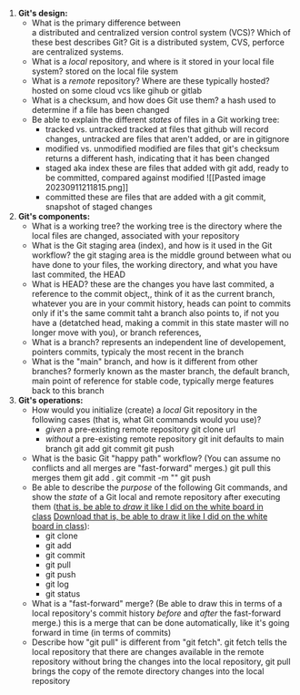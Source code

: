 1. **Git's design:**
    - What is the primary difference between a distributed and centralized version control system (VCS)? Which of these best describes Git?
	    Git is a distributed system, 
	    CVS, perforce are centralized systems. 
    - What is a _local_ repository, and where is it stored in your local file system?
	    stored on the local file system
    - What is a _remote_ repository? Where are these typically hosted?
	    hosted on some cloud vcs like gihub or gitlab
    - What is a checksum, and how does Git use them?
	    a hash used to determine if a file has been changed
    - Be able to explain the different _states_ of files in a Git working tree:
        - tracked vs. untracked
	    tracked at files that github will record changes, untracked are files that aren't added, or are in gitignore
        - modified vs. unmodified
	        modified are files that git's checksum returns a different hash, indicating that it has been changed
        - staged
	        aka index
	        these are files that added with git add, ready to be committed, compared against modified
	        ![[Pasted image 20230911211815.png]]
        - committed
	        these are files that are added with a git commit, snapshot of staged changes 
1. **Git's components:**
    - What is a working tree?
	    the working tree is the directory where the local files are changed, associated with your repository
    - What is the Git staging area (index), and how is it used in the Git workflow?
	    the git staging area is the middle ground between what ou have done to your files, the working directory, and what you have last commited, the HEAD
    - What is HEAD?
	    these are the changes you have last commited, a reference to the commit object,, think of it as the current branch, whatever you are in your commit history, heads can point to commits only if it's the same commit taht a branch also points to, if not you have a (detatched head, making a commit in this state master will no longer move with you), or branch references, 
    - What is a branch?
	    represents an independent line of developement, pointers commits, typicaly the most recent in the branch
    - What is the "main" branch, and how is it different from other branches?
	    formerly known as the master branch, the default branch, main point of reference for stable code, typically merge features back to this branch
1. **Git's operations:**
    - How would you initialize (create) a _local_ Git repository in the following cases (that is, what Git commands would you use)?
        - _given_ a pre-existing remote repository
	        git clone url
        - _without_ a pre-existing remote repository
	        git init
		        defaults to main branch
		        git add 
		        git commit
	        git push
    - What is the basic Git "happy path" workflow? (You can assume no conflicts and all merges are "fast-forward" merges.)
	    git pull
	    this merges them
	    git add .
	    git commit -m ""
	    git push
    - Be able to describe the _purpose_ of the following Git commands, and show the _state_ of a Git local and remote repository after executing them ([that is, be able to _draw_ it like I did on the white board in class](https://rhodes.instructure.com/courses/5975/files/687444?wrap=1) [Download that is, be able to draw it like I did on the white board in class](https://rhodes.instructure.com/courses/5975/files/687444/download?download_frd=1)):  
        - git clone
        - git add
        - git commit
        - git pull
        - git push
        - git log
        - git status
    - What is a "fast-forward" merge? (Be able to draw this in terms of a local repository's commit history _before_ and _after_ the fast-forward merge.)
	    this is a merge that can be done automatically, like it's going forward in time (in terms of commits)
    - Describe how "git pull" is different from "git fetch".
	    git fetch tells the local repository that there are changes available in the remote repository without bring the changes into the local repository, git pull brings the copy of the remote directory changes into the local repository


